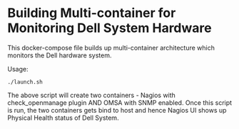 # Building Multi-container for Monitoring Dell System Hardware

This docker-compose file builds up multi-container architecture which monitors the Dell hardware system.

Usage:

```
./launch.sh 
```

The above script will create two containers - Nagios with check_openmanage plugin AND OMSA with SNMP enabled.
Once this script is run, the two containers gets bind to host and hence Nagios UI shows up Physical Health status of Dell System.
